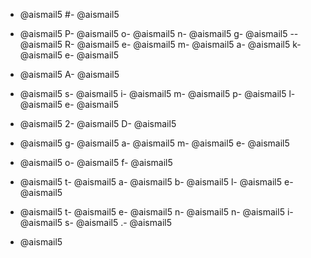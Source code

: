 - @aismail5
#- @aismail5
 - @aismail5
P- @aismail5
o- @aismail5
n- @aismail5
g- @aismail5
-- @aismail5
R- @aismail5
e- @aismail5
m- @aismail5
a- @aismail5
k- @aismail5
e- @aismail5

- @aismail5
A- @aismail5
 - @aismail5
s- @aismail5
i- @aismail5
m- @aismail5
p- @aismail5
l- @aismail5
e- @aismail5
 - @aismail5
2- @aismail5
D- @aismail5
 - @aismail5
g- @aismail5
a- @aismail5
m- @aismail5
e- @aismail5
 - @aismail5
o- @aismail5
f- @aismail5
 - @aismail5
t- @aismail5
a- @aismail5
b- @aismail5
l- @aismail5
e- @aismail5
 - @aismail5
t- @aismail5
e- @aismail5
n- @aismail5
n- @aismail5
i- @aismail5
s- @aismail5
.- @aismail5

- @aismail5
